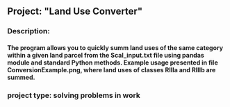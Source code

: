## Project: "Land Use Converter"

### Description:
#### The program allows you to quickly summ land uses of the same category within a given land parcel from the Scal_input.txt file using pandas module and standard Python methods. Example usage presented in file ConversionExample.png, where land uses of classes RIIIa and RIIIb are summed.

### project type: solving problems in work

